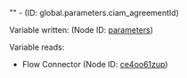 "" - (ID: global.parameters.ciam_agreementId)

Variable written:
 (Node ID: [parameters](../nodes/parameters.md))

Variable reads:
* Flow Connector (Node ID: [ce4oo61zup](../nodes/ce4oo61zup.md))
